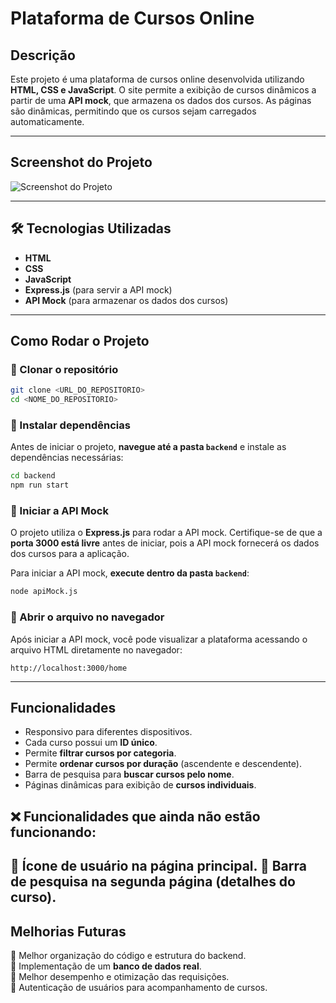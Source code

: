 #  Plataforma de Cursos Online

##  Descrição
Este projeto é uma plataforma de cursos online desenvolvida utilizando **HTML, CSS e JavaScript**. O site permite a exibição de cursos dinâmicos a partir de uma **API mock**, que armazena os dados dos cursos. As páginas são dinâmicas, permitindo que os cursos sejam carregados automaticamente.

---

##  Screenshot do Projeto
![Screenshot do Projeto](../assets/imgReadme.png)

---

## 🛠 Tecnologias Utilizadas
- **HTML**
- **CSS**
- **JavaScript**
- **Express.js** (para servir a API mock)
- **API Mock** (para armazenar os dados dos cursos)

---

##  Como Rodar o Projeto
### 🔹 Clonar o repositório
```sh
git clone <URL_DO_REPOSITORIO>
cd <NOME_DO_REPOSITORIO>
```

### 🔹 Instalar dependências  
Antes de iniciar o projeto, **navegue até a pasta `backend`** e instale as dependências necessárias:
```sh
cd backend
npm run start
```

### 🔹 Iniciar a API Mock  
O projeto utiliza o **Express.js** para rodar a API mock. Certifique-se de que a **porta 3000 está livre** antes de iniciar, pois a API mock fornecerá os dados dos cursos para a aplicação.

Para iniciar a API mock, **execute dentro da pasta `backend`**:
```sh
node apiMock.js
```

### 🔹 Abrir o arquivo no navegador  
Após iniciar a API mock, você pode visualizar a plataforma acessando o arquivo HTML diretamente no navegador:
```
http://localhost:3000/home
```

---

##  Funcionalidades
- Responsivo para diferentes dispositivos.  
- Cada curso possui um **ID único**.  
- Permite **filtrar cursos por categoria**.  
- Permite **ordenar cursos por duração** (ascendente e descendente).  
- Barra de pesquisa para **buscar cursos pelo nome**.  
- Páginas dinâmicas para exibição de **cursos individuais**. 
 
## ❌ Funcionalidades que ainda não estão funcionando:
🔹 Ícone de usuário na página principal.
🔹 Barra de pesquisa na segunda página (detalhes do curso).
---

##  Melhorias Futuras
🔹 Melhor organização do código e estrutura do backend.  
🔹 Implementação de um **banco de dados real**.  
🔹 Melhor desempenho e otimização das requisições.  
🔹 Autenticação de usuários para acompanhamento de cursos.  


